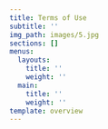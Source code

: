 ```yaml
---
title: Terms of Use
subtitle: ''
img_path: images/5.jpg
sections: []
menus:
  layouts:
    title: ''
    weight: ''
  main:
    title: ''
    weight: ''
template: overview
---
```


